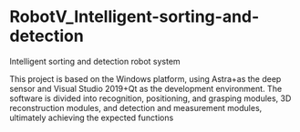 # RobotV_Intelligent-sorting-and-detection
Intelligent sorting and detection robot system

This project is based on the Windows platform, using Astra+as the deep sensor and Visual Studio 2019+Qt as the development environment. The software is divided into recognition, positioning, and grasping modules, 3D reconstruction modules, and detection and measurement modules, ultimately achieving the expected functions

